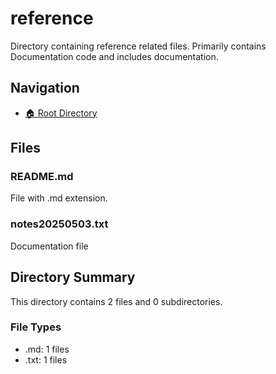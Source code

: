 # reference

Directory containing reference related files. Primarily contains Documentation code and includes documentation.

## Navigation

* [🏠 Root Directory](../README.md)

## Files

### README.md

File with .md extension.

### notes20250503.txt

Documentation file

## Directory Summary

This directory contains 2 files and 0 subdirectories.

### File Types

* .md: 1 files
* .txt: 1 files
